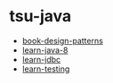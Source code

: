 # tsu-java

- [book-design-patterns](book-design-patterns)
- [learn-java-8](learn-java-8)
- [learn-jdbc](learn-jdbc)
- [learn-testing](learn-testing)